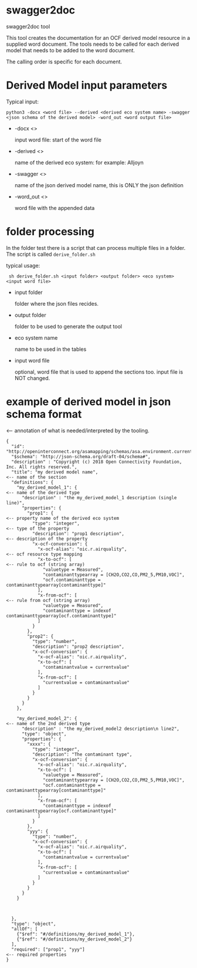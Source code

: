# swagger2doc

swagger2doc tool

This tool creates the documentation for an OCF derived model resource in a supplied word document.
The tools needs to be called for each derived model that needs to be added to the word document.

The calling order is specific for each document.

# Derived Model input parameters

Typical input:
```
python3 -docx <word file> --derived <derived eco system name> -swagger <json schema of the derived model> -word_out <word output file>
```

- -docx  <>

    input word file: start of the word file
- -derived <>

    name of the derived eco system: for example: Alljoyn
- -swagger <>

    name of the json derived model name, this is ONLY the json definition
- -word_out <>

    word file with the appended data
    
# folder processing

In the folder test there is a script that can process multiple files in a folder.
The script is called ```derive_folder.sh```

typical usage:
```
 sh derive_folder.sh <input folder> <output folder> <eco system> <input word file>
```

- input folder

    folder where the json files recides.
    
- output folder

    folder to be used to generate the output tool
    
- eco system name   

    name to be used in the tables
    
- input word file

    optional, word file that is used to append the sections too. input file is NOT changed.

    
# example of derived model in json schema format

<-- annotation of what is needed/interpreted by the tooling.

```
{
  "id": "http://openinterconnect.org/asamapping/schemas/asa.environment.currentairquality.json#",
  "$schema": "http://json-schema.org/draft-04/schema#",
  "description" : "Copyright (c) 2018 Open Connectivity Foundation, Inc. All rights reserved.",
  "title": "my derived model name",                                                        <-- name of the section
  "definitions": {
    "my_derived_model_1": {                                                                <-- name of the derived type
      "description" : "the my_derived_model_1 description (single line)",
      "properties": {
        "prop1": {                                                                         <-- property name of the derived eco system
          "type": "integer",                                                               <-- type of the property 
          "description": "prop1 description",                                              <-- description of the property
          "x-ocf-conversion": {
            "x-ocf-alias": "oic.r.airquality",                                             <-- ocf resource type mapping
            "x-to-ocf": [                                                                  <-- rule to ocf (string array)
              "valuetype = Measured",
              "contaminanttypearray = [CH2O,CO2,CO,PM2_5,PM10,VOC]",
              "ocf.contaminanttype = contaminanttypearray[contaminanttype]"
            ],
            "x-from-ocf": [                                                                <-- rule from ocf (string array)
              "valuetype = Measured",
              "contaminanttype = indexof contaminanttypearray[ocf.contaminanttype]"
            ]
          }
        },
        "prop2": {
          "type": "number",
          "description": "prop2 description",
          "x-ocf-conversion": {
            "x-ocf-alias": "oic.r.airquality",
            "x-to-ocf": [
              "contaminantvalue = currentvalue"
            ],
            "x-from-ocf": [
              "currentvalue = contaminantvalue"
            ]
          }
        }
      }
    },
    
    "my_derived_model_2": {                                                                <-- name of the 2nd derived type
      "description" : "the my_derived_model2 description\n line2",
      "type": "object",
      "properties": {
        "xxxx": {
          "type": "integer",
          "description": "The contaminant type",
          "x-ocf-conversion": {
            "x-ocf-alias": "oic.r.airquality",
            "x-to-ocf": [
              "valuetype = Measured",
              "contaminanttypearray = [CH2O,CO2,CO,PM2_5,PM10,VOC]",
              "ocf.contaminanttype = contaminanttypearray[contaminanttype]"
            ],
            "x-from-ocf": [
              "contaminanttype = indexof contaminanttypearray[ocf.contaminanttype]"
            ]
          }
        },
        "yyy": {
          "type": "number",
          "x-ocf-conversion": {
            "x-ocf-alias": "oic.r.airquality",
            "x-to-ocf": [
              "contaminantvalue = currentvalue"
            ],
            "x-from-ocf": [
              "currentvalue = contaminantvalue"
            ]
          }
        }
      }
    }
    
    
    
  },
  "type": "object",
  "allOf": [
    {"$ref": "#/definitions/my_derived_model_1"},
    {"$ref": "#/definitions/my_derived_model_2"}
  ],
  "required": ["prop1", "yyy"]                                                             <-- required properties 
}
```